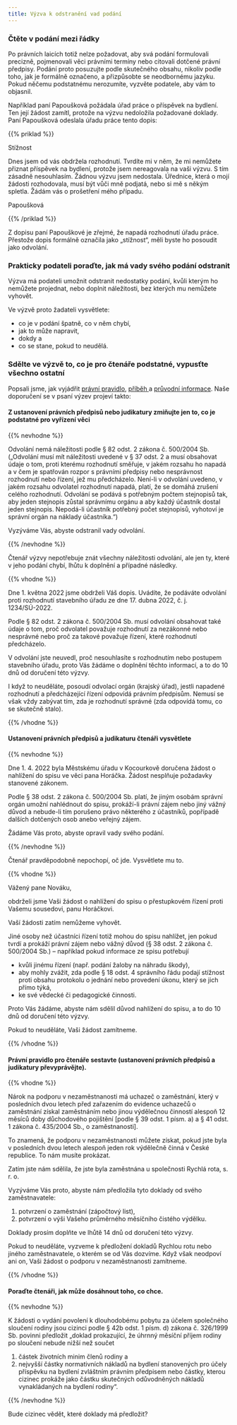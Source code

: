 ```yaml
---
title: Výzva k odstranění vad podání
---
```

### Čtěte v podání mezi řádky

Po právních laicích totiž nelze požadovat, aby svá podání formulovali precizně, pojmenovali věci právními termíny nebo citovali dotčené právní předpisy. Podání proto posuzujte podle skutečného obsahu, nikoliv podle toho, jak je formálně označeno, a přizpůsobte se neodbornému jazyku. Pokud něčemu podstatnému nerozumíte, vyzvěte podatele, aby vám to objasnil.

Například paní Papoušková požádala úřad práce o příspěvek na bydlení. Ten její žádost zamítl, protože na výzvu nedoložila požadované doklady. Paní Papoušková odeslala úřadu práce tento dopis:

{{% priklad %}}

Stížnost

Dnes jsem od vás obdržela rozhodnutí. Tvrdíte mi v něm, že mi nemůžete přiznat příspěvek na bydlení, protože jsem nereagovala na vaši výzvu. S tím zásadně nesouhlasím. Žádnou výzvu jsem nedostala. Úřednice, která o mojí žádosti rozhodovala, musí být vůči mně podjatá, nebo si mě s někým spletla. Žádám vás o prošetření mého případu.

Papoušková

{{% /priklad %}}

Z dopisu paní Papouškové je zřejmé, že napadá rozhodnutí úřadu práce. Přestože dopis formálně označila jako „stížnost“, měli byste ho posoudit jako odvolání.

### Prakticky podateli poraďte, jak má vady svého podání odstranit

Výzva má podateli umožnit odstranit nedostatky podání, kvůli kterým ho nemůžete projednat, nebo doplnit náležitosti, bez kterých mu nemůžete vyhovět.

Ve výzvě proto žadateli vysvětlete:

* co je v podání špatně, co v něm chybí,
* jak to může napravit,
* dokdy a
* co se stane, pokud to neudělá.

### Sdělte ve výzvě to, co je pro čtenáře podstatné, vypusťte všechno ostatní

Popsali jsme, jak vyjádřit [právní pravidlo](https://www.ochrance.cz/srozumitelne/ujistete-se/), [příběh ](https://www.ochrance.cz/srozumitelne/pribeh_sdelte_jen_dulezite_informace_zelena/)a [průvodní informace](https://www.ochrance.cz/srozumitelne/pruvodni_informace_piste_jen_ty_podstatne_a_co_nejstrucneji_oranzova/). Naše doporučení se v psaní výzev projeví takto:

#### Z ustanovení právních předpisů nebo judikatury zmiňujte jen to, co je podstatné pro vyřízení věci

{{% nevhodne %}}

Odvolání nemá náležitosti podle § 82 odst. 2 zákona č. 500/2004 Sb. („Odvolání musí mít náležitosti uvedené v § 37 odst. 2 a musí obsahovat údaje o tom, proti kterému rozhodnutí směřuje, v jakém rozsahu ho napadá a v čem je spatřován rozpor s právními předpisy nebo nesprávnost rozhodnutí nebo řízení, jež mu předcházelo. Není-li v odvolání uvedeno, v jakém rozsahu odvolatel rozhodnutí napadá, platí, že se domáhá zrušení celého rozhodnutí. Odvolání se podává s potřebným počtem stejnopisů tak, aby jeden stejnopis zůstal správnímu orgánu a aby každý účastník dostal jeden stejnopis. Nepodá-li účastník potřebný počet stejnopisů, vyhotoví je správní orgán na náklady účastníka.“)

Vyzýváme Vás, abyste odstranil vady odvolání.

{{% /nevhodne %}}

Čtenář výzvy nepotřebuje znát všechny náležitosti odvolání, ale jen ty, které v jeho podání chybí, lhůtu k doplnění a případné následky.

{{% vhodne %}}

Dne 1. května 2022 jsme obdrželi Váš dopis. Uvádíte, že podáváte odvolání proti rozhodnutí stavebního úřadu ze dne 17. dubna 2022, č. j. 1234/SÚ-2022.

Podle § 82 odst. 2 zákona č. 500/2004 Sb. musí odvolání obsahovat také údaje o tom, proč odvolatel považuje rozhodnutí za nezákonné nebo nesprávné nebo proč za takové považuje řízení, které rozhodnutí předcházelo.

V odvolání jste neuvedl, proč nesouhlasíte s rozhodnutím nebo postupem stavebního úřadu, proto Vás žádáme o doplnění těchto informací, a to do 10 dnů od doručení této výzvy.

I když to neuděláte, posoudí odvolací orgán (krajský úřad), jestli napadené rozhodnutí a předcházející řízení odpovídá právním předpisům. Nemusí se však vždy zabývat tím, zda je rozhodnutí správné (zda odpovídá tomu, co se skutečně stalo).

{{% /vhodne %}}

#### Ustanovení právních předpisů a judikaturu čtenáři vysvětlete

{{% nevhodne %}}

Dne 1. 4. 2022 byla Městskému úřadu v Kocourkově doručena žádost o nahlížení do spisu ve věci pana Horáčka. Žádost nesplňuje požadavky stanovené zákonem.

Podle § 38 odst. 2 zákona č. 500/2004 Sb. platí, že jiným osobám správní orgán umožní nahlédnout do spisu, prokáží-li právní zájem nebo jiný vážný důvod a nebude-li tím porušeno právo některého z účastníků, popřípadě dalších dotčených osob anebo veřejný zájem.

Žádáme Vás proto, abyste opravil vady svého podání.

{{% /nevhodne %}}

Čtenář pravděpodobně nepochopí, oč jde. Vysvětlete mu to.

{{% vhodne %}}

Vážený pane Nováku,

obdrželi jsme Vaši žádost o nahlížení do spisu o přestupkovém řízení proti Vašemu sousedovi, panu Horáčkovi.

Vaší žádosti zatím nemůžeme vyhovět.

Jiné osoby než účastníci řízení totiž mohou do spisu nahlížet, jen pokud tvrdí a prokáží právní zájem nebo vážný důvod (§ 38 odst. 2 zákona č. 500/2004 Sb.) – například pokud informace ze spisu potřebují

* kvůli jinému řízení (např. podání žaloby na náhradu škody),
* aby mohly zvážit, zda podle § 18 odst. 4 správního řádu podají stížnost proti obsahu protokolu o jednání nebo provedení úkonu, který se jich přímo týká,
* ke své vědecké či pedagogické činnosti.

Proto Vás žádáme, abyste nám sdělil důvod nahlížení do spisu, a to do 10 dnů od doručení této výzvy.

Pokud to neuděláte, Vaši žádost zamítneme.

{{% /vhodne %}}

#### Právní pravidlo pro čtenáře sestavte (ustanovení právních předpisů a judikatury převyprávějte).

{{% vhodne %}}

Nárok na podporu v nezaměstnanosti má uchazeč o zaměstnání, který v posledních dvou letech před zařazením do evidence uchazečů o zaměstnání získal zaměstnáním nebo jinou výdělečnou činností alespoň 12 měsíců doby důchodového pojištění \[podle § 39 odst. 1 písm. a) a § 41 odst. 1 zákona č. 435/2004 Sb., o zaměstnanosti].

To znamená, že podporu v nezaměstnanosti můžete získat, pokud jste byla v posledních dvou letech alespoň jeden rok výdělečně činná v České republice. To nám musíte prokázat.

Zatím jste nám sdělila, že jste byla zaměstnána u společnosti Rychlá rota, s. r. o.

Vyzýváme Vás proto, abyste nám předložila tyto doklady od svého zaměstnavatele:

1. potvrzení o zaměstnání (zápočtový list),
2. potvrzení o výši Vašeho průměrného měsíčního čistého výdělku.

Doklady prosím doplňte ve lhůtě 14 dnů od doručení této výzvy.

Pokud to neuděláte, vyzveme k předložení dokladů Rychlou rotu nebo jiného zaměstnavatele, o kterém se od Vás dozvíme. Když však neodpoví ani on, Vaši žádost o podporu v nezaměstnanosti zamítneme.

{{% /vhodne %}}

#### Poraďte čtenáři, jak může dosáhnout toho, co chce.

{{% nevhodne %}}

K žádosti o vydání povolení k dlouhodobému pobytu za účelem společného sloučení rodiny jsou cizinci podle § 42b odst. 1 písm. d) zákona č. 326/1999 Sb. povinni předložit „doklad prokazující, že úhrnný měsíční příjem rodiny po sloučení nebude nižší než součet

1. částek životních minim členů rodiny a
2. nejvyšší částky normativních nákladů na bydlení stanovených pro účely příspěvku na bydlení zvláštním právním předpisem nebo částky, kterou cizinec prokáže jako částku skutečných odůvodněných nákladů vynakládaných na bydlení rodiny“.

{{% /nevhodne %}}

Bude cizinec vědět, které doklady má předložit?